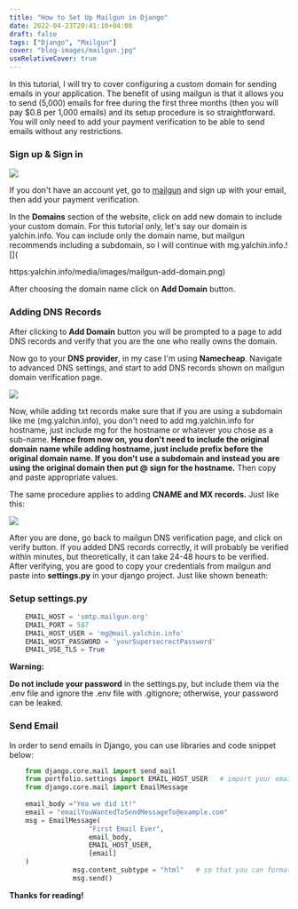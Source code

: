 ```yaml
---
title: "How to Set Up Mailgun in Django"
date: 2022-04-23T20:41:10+04:00
draft: false
tags: ["Django", "Mailgun"]
cover: "blog-images/mailgun.jpg"
useRelativeCover: true
---
```



In this tutorial, I will try to cover configuring a custom domain for sending emails in your application. The benefit of using mailgun is that it allows you to send (5,000) emails for free during the first three months (then you will pay $0.8 per 1,000 emails) and its setup procedure is so straightforward. You will only need to add your payment verification to be able to send emails without any restrictions.

### **Sign up & Sign in**

**![](https://yalchin.info/media/images/mailgun-signup.png)**

If you don't have an account yet, go to [mailgun](https://mailgun.com) and sign up with your email, then add your payment verification.

In the **Domains** section of the website, click on add new domain to include your custom domain. For this tutorial only, let's say our domain is yalchin.info. You can include only the domain name, but mailgun recommends including a subdomain, so I will continue with mg.yalchin.info.![](

https:yalchin.info/media/images/mailgun-add-domain.png)

After choosing the domain name click on **Add Domain** button.

### **Adding DNS Records**

After clicking to **Add Domain** button you will be prompted to a page to add DNS records and verify that you are the one who really owns the domain.

Now go to your **DNS provider**, in my case I'm using **Namecheap**. Navigate to advanced DNS settings, and start to add DNS records shown on mailgun domain verification page.

![](https://yalchin.info/media/images/mailgun-txt-record.png)

Now, while adding txt records make sure that if you are using a subdomain like me (mg.yalchin.info), you don't need to add mg.yalchin.info for hostname, just include mg for the hostname or whatever you chose as a sub-name. **Hence from now on, you don't need to include the original domain name while adding hostname, just include prefix before the original domain name. If you don't use a subdomain and instead you are using the original domain then put @ sign for the hostname.** Then copy and paste appropriate values.

The same procedure applies to adding **CNAME and MX records.** Just like this:

![](https://yalchin.info/media/images/mailgun-cname-record.png)

After you are done, go back to mailgun DNS verification page, and click on verify button. If you added DNS records correctly, it will probably be verified within minutes, but theoretically, it can take 24-48 hours to be verified. After verifying, you are good to copy your credentials from mailgun and paste into **settings.py** in your django project. Just like shown beneath:

### **Setup settings.py**

```py
    EMAIL_HOST = 'smtp.mailgun.org'
    EMAIL_PORT = 587
    EMAIL_HOST_USER = 'mg@mail.yalchin.info'
    EMAIL_HOST_PASSWORD = 'yourSupersecrectPassword'
    EMAIL_USE_TLS = True
```

**Warning:**

**Do not include your password** in the settings.py, but include them via the .env file and ignore the .env file with .gitignore; otherwise, your password can be leaked.

### **Send Email**

In order to send emails in Django, you can use libraries and code snippet below:

```py
    from django.core.mail import send_mail
    from portfolio.settings import EMAIL_HOST_USER   # import your email
    from django.core.mail import EmailMessage
    
    email_body ="Yea we did it!"
    email = "emailYouWantedToSendMessageTo@example.com"
    msg = EmailMessage(
                    "First Email Ever",
                    email_body,
                    EMAIL_HOST_USER,
                    [email]
    )
                msg.content_subtype = "html"   # so that you can format you message with html tags
                msg.send()
```

**Thanks for reading!**